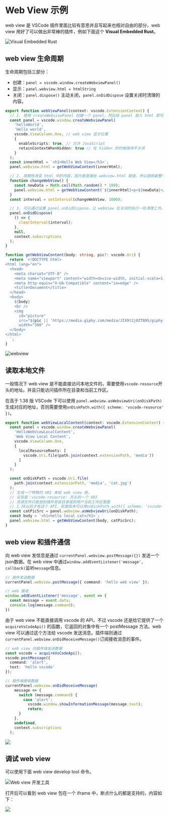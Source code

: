 # Web View 示例

web view 是 VSCode 插件里面比较有意思并且写起来也相对自由的部分，web view 用好了可以做出非常棒的插件，例如下面这个 **Visual Embedded Rust**。

![Visual Embedded Rust](images/visualEmbeddedRust.gif)


## web view 生命周期

生命周期包括三部分：

- 创建：`panel = vscode.window.createWebviewPanel()`
- 显示：`panel.webview.html = htmlString`
- 关闭：`panel.dispose()` 主动关闭，`panel.onDidDispose` 设置关闭时清理的内容。

```ts
export function webViewPanel(context: vscode.ExtensionContext) {
  // 1. 使用 createWebviewPanel 创建一个 panel，然后给 panel 放入 html 即可展示 web view
  const panel = vscode.window.createWebviewPanel(
    'helloWorld',
    'Hello world',
    vscode.ViewColumn.One, // web view 显示位置
    {
      enableScripts: true, // 允许 JavaScript
      retainContextWhenHidden: true // 在 hidden 的时候保持不关闭
    }
  );
  const innerHtml = `<h1>Hello Web View</h1>`;
  panel.webview.html = getWebViewContent(innerHtml);

  // 2. 周期性改变 html 中的内容，因为是直接给 webview.html 赋值，所以是刷新整个内容
  function changeWebView() {
    const newData = Math.ceil(Math.random() * 100);
    panel.webview.html = getWebViewContent(`${innerHtml}<p>${newData}</p>`);
  }
  const interval = setInterval(changeWebView, 1000);

  // 3. 可以通过设置 panel.onDidDispose，让 webView 在关闭时执行一些清理工作。
  panel.onDidDispose(
    () => {
      clearInterval(interval);
    },
    null,
    context.subscriptions
  );
}

function getWebViewContent(body: string, pic?: vscode.Uri) {
  return `<!DOCTYPE html>
<html lang="en">
  <head>
    <meta charset="UTF-8" />
    <meta name="viewport" content="width=device-width, initial-scale=1.0" />
    <meta http-equiv="X-UA-Compatible" content="ie=edge" />
    <title>Document</title>
  </head>
  <body>
    ${body}
    <br />
    <img
      id="picture"
      src="${pic || 'https://media.giphy.com/media/JIX9t2j0ZTN9S/giphy.gif'}"
      width="300" />
  </body>
</html>
  `;
}
```

![webview](images/webview1.gif)

## 读取本地文件

一般情况下 web view 是不能直接访问本地文件的，需要使用`vscode-resource`开头的地址。并且只能访问插件所在目录和当前工作区。

在高于 1.38 版 VSCode 下可以使用 `panel.webview.asWebviewUri(onDiskPath)` 生成对应的地址，否则需要使用`onDiskPath.with({ scheme: 'vscode-resource' })`。

```ts
export function webViewLocalContent(context: vscode.ExtensionContext) {
  const panel = vscode.window.createWebviewPanel(
    'HelloWebViewLocalContent',
    'Web View Local Content',
    vscode.ViewColumn.One,
    {
      localResourceRoots: [
        vscode.Uri.file(path.join(context.extensionPath, 'media'))
      ]
    }
  );

  const onDiskPath = vscode.Uri.file(
    path.join(context.extensionPath, 'media', 'cat.jpg')
  );
  // 生成一个特殊的 URI 来给 web view 用。
  // 实际是：vscode-resource: 开头的一个 URI
  // 资源文件只能放到插件安装目录或则用户当前工作区里面
  // 1.38以后才有这个 API，前面版本可以用onDiskPath.with({ scheme: 'vscode-resource' });
  const catPicSrc = panel.webview.asWebviewUri(onDiskPath);
  const body = `<h1>hello local cat</h1>`;
  panel.webview.html = getWebViewContent(body, catPicSrc);
}
```

## web view 和插件通信

向 web view 发信息是通过 `currentPanel.webview.postMessage({})` 发送一个json数据。在 web view 中通过`window.addEventListener('message', callback)`监听`message`信息。

```ts
// 插件发送数据
currentPanel.webview.postMessage({ command: 'hello web view' });

// web 接收
window.addEventListener('message', event => {
  const message = event.data;
  console.log(message.command);
})
```

由于 web view 不能直接调用 vscode 的 API，不过 vscode 还是给它提供了一个 `acquireVsCodeApi()` 的函数，它返回的对象中有一个 postMessage 方法。web view 可以通过这个方法给 vscode 发送消息。插件端则通过`currentPanel.webview.onDidReceiveMessage()`订阅接收消息的事件。

```ts
// web view 向插件端发送数据
const vscode = acquireVsCodeApi();
vscode.postMessage({
  command: 'alert',
  text: 'hello vscode'
});

// 插件端接收数据
currentPanel.webview.onDidReceiveMessage(
    message => {
      switch (message.command) {
        case 'alert':
          vscode.window.showInformationMessage(message.text);
          return;
      }
    },
    undefined,
    context.subscriptions
  );
```

![](images/webview_with_message.gif)

## 调试 web view

可以使用下面 web view develop tool 命令。

![Web view 开发工具](images/webview_develop_tool.png)

打开后可以看到 web view 包在一个 iframe 中，断点什么的都是支持的，内容如下：

![](images/webview_html.png)
